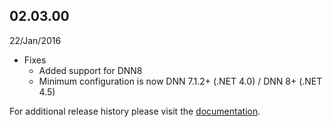 
## 02.03.00

22/Jan/2016


* Fixes
	* Added support for DNN8
    * Minimum configuration is now DNN 7.1.2+ (.NET 4.0) / DNN 8+ (.NET 4.5)

For additional release history please visit the [documentation](http://docs.dnnstuff.com/pages/welcome).
